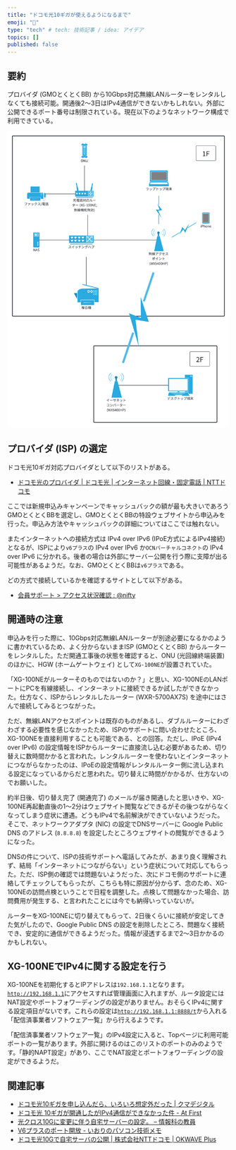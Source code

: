 ```yaml
---
title: "ドコモ光10ギガが使えるようになるまで"
emoji: "🔖"
type: "tech" # tech: 技術記事 / idea: アイデア
topics: []
published: false
---
```


## 要約

プロバイダ (GMOとくとくBB) から10Gbps対応無線LANルーターをレンタルしなくても接続可能。開通後2～3日はIPv4通信ができないかもしれない。外部に公開できるポート番号は制限されている。現在以下のようなネットワーク構成で利用できている。

![自宅ネットワーク接続図](/images/flets-cross-hgw/2024-06-09_224639.png)

## プロバイダ (ISP) の選定

ドコモ光10ギガ対応プロバイダとして以下のリストがある。

- [ドコモ光のプロバイダ | ドコモ光 | インターネット回線・固定電話 | NTTドコモ](https://www.docomo.ne.jp/internet/hikari/provider_list/#anc-hikari10g)

ここでは新規申込みキャンペーンでキャッシュバックの額が最も大きいであろうGMOとくとくBBを選定し、GMOとくとくBBの特設ウェブサイトから申込みを行った。申込み方法やキャッシュバックの詳細についてはここでは触れない。

またインターネットへの接続方式は IPv4 over IPv6 (IPoE方式によるIPv4接続) となるが、ISPにより`v6プラス`の IPv4 over IPv6 か`OCNバーチャルコネクト`の IPv4 over IPv6 に分かれる。後者の場合は外部にサーバー公開を行う際に支障が出る可能性があるようだ。なお、GMOとくとくBBは`v6プラス`である。

どの方式で接続しているかを確認するサイトとして以下がある。

- [会員サポート > アクセス状況確認 : @nifty](https://support.nifty.com/support/conn/index.htm)

## 開通時の注意

申込みを行った際に、10Gbps対応無線LANルーターが別途必要になるかのように書かれているため、よく分からないままISP (GMOとくとくBB) からルーターをレンタルした。ただ開通工事後の状態を確認すると、ONU (光回線終端装置) のほかに、HGW (ホームゲートウェイ) として`XG-100NE`が設置されていた。

「XG-100NEがルーターそのものではないのか？」と思い、XG-100NEのLANポートにPCを有線接続し、インターネットに接続できるか試したができなかった。仕方なく、ISPからレンタルしたルーター (WXR-5700AX7S) を途中にはさんで接続してみるとつながった。

ただ、無線LANアクセスポイントは既存のものがあるし、ダブルルーターにわざわざする必要性を感じなかったため、ISPのサポートに問い合わせたところ、XG-100NEを直接利用することも可能である、との回答。ただし、IPoE (IPv4 over IPv6) の設定情報をISPからルーターに直接流し込む必要があるため、切り替えに数時間かかると言われた。レンタルルーターを使わないとインターネットにつながらなかったのは、IPoEの設定情報がレンタルルーター側に流し込まれる設定になっているからだと思われた。切り替えに時間がかかるが、仕方ないのでお願いした。

約半日後、切り替え完了 (開通完了) のメールが届き開通したと思いきや、XG-100NE再起動直後の1～2分はウェブサイト閲覧などできるがその後つながらなくなってしまう症状に遭遇。どうもIPv4で名前解決ができていないようだった。そこで、ネットワークアダプタ (NIC) の設定でDNSサーバーに Google Public DNS のアドレス (`8.8.8.8`) を設定したところウェブサイトの閲覧ができるようになった。

DNSの件について、ISPの技術サポートへ電話してみたが、あまり良く理解されず、結局「インターネットにつながらない」という症状について対応してもらった。ただ、ISP側の確認では問題ないようだった、次にドコモ側のサポートに連絡してチェックしてもらったが、こちらも特に原因が分からず、念のため、XG-100NEの訪問点検ということで日程を調整した。点検して問題なかった場合、訪問費用が発生する、と言われたことには今でも納得いっていないが。

ルーターをXG-100NEに切り替えてもらって、2日後くらいに接続が安定してきた気がしたので、Google Public DNS の設定を削除したところ、問題なく接続でき、安定的に通信ができるようだった。情報が浸透するまで2～3日かかるのかもしれない。

## XG-100NEでIPv4に関する設定を行う

XG-100NEを初期化するとIPアドレスは`192.168.1.1`となります。[`http://192.168.1.1`](http://192.168.1.1)にアクセスすれば管理画面に入れますが、ルータ設定にはNAT設定やポートフォワーディングの設定がありません。おそらくIPv4に関する設定項目がないです。これらの設定は[`http://192.168.1.1:8888/t`](http://192.168.1.1:8888/t)から入れる「配信済事業者ソフトウェア一覧」から行えるようです。

「配信済事業者ソフトウェア一覧」のIPv4設定に入ると、Topページに利用可能ポートの一覧があります。外部に開けるのはこのリストのポートのみのようです。「静的NAPT設定」があり、ここでNAT設定とポートフォワーディングの設定ができるようだ。

## 関連記事

- [ドコモ光10ギガを申し込んだら、いろいろ想定外だった | クマデジタル](https://kumadigital.jp/archives/31165.html)
- [ドコモ光 10ギガが開通したがIPv4通信ができなかった件 - At First](https://blog.goo.ne.jp/hajiyomi/e/12f5065fc08609bd1b8a910c7a7de891)
- [光クロス10Gに変更に伴う自宅サーバーの設定。 – 情報科の教員](https://asami.chiba.jp/etc/hobby/%E5%85%89%E3%82%AF%E3%83%AD%E3%82%B910g%E3%81%AB%E5%A4%89%E6%9B%B4%E3%81%AB%E4%BC%B4%E3%81%86%E8%87%AA%E5%AE%85%E3%82%B5%E3%83%BC%E3%83%90%E3%83%BC%E3%81%AE%E8%A8%AD%E5%AE%9A%E3%80%82/)
- [V6プラスのポート開放 - いおりのパソコン技術メモ](https://iori016.hatenablog.com/entry/ar1996312)
- [ドコモ光10Gで自宅サーバの公開 | 株式会社NTTドコモ | OKWAVE Plus](https://okbizcs.okwave.jp/nttplala/qa/q10115698.html)
